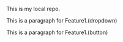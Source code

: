 <p>This is my local repo.</p>
<p>This is a paragraph for Feature1.(dropdown)</p>
<p>This is a paragraph for Feature1.(button)</p>
